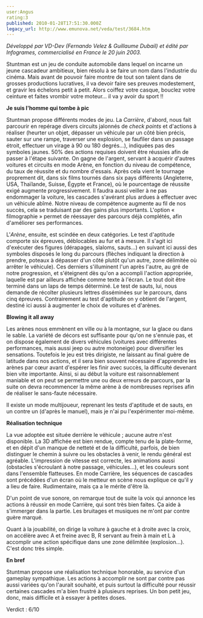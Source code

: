 ```yaml
---
user:Angus
rating:3
published: 2010-01-28T17:51:30.000Z
legacy_url: http://www.emunova.net/veda/test/3684.htm
---
```

_Développé par VD-Dev (Fernando Velez & Guillaume Dubail) et édité par Infogrames, commercialisé en France le 20 juin 2003\._  

  

  

Stuntman est un jeu de conduite automobile dans lequel on incarne un jeune cascadeur ambitieux, bien résolu à se faire un nom dans l'industrie du cinéma. Mais avant de pouvoir faire montre de tout son talent dans de grosses productions lucratives, il va devoir faire ses preuves modestement, et gravir les échelons petit à petit. Alors coiffez votre casque, bouclez votre ceinture et faites vrombir votre moteur... il va y avoir du sport !!  

  

**Je suis l'homme qui tombe à pic**  

  

Stuntman propose différents modes de jeu. La _Carrière_, d'abord, nous fait parcourir en repérage divers circuits jalonnés de _check points_ et d'actions à réaliser (heurter un objet, dépasser un véhicule par un côté bien précis, sauter sur une rampe, traverser une explosion, se faufiler dans un passage étroit, effectuer un virage à 90 ou 180 degrés...), indiquées pas des symboles jaunes. 50% des actions requises doivent être réussies afin de passer à l'étape suivante. On gagne de l'argent, servant à acquérir d'autres voitures et circuits en mode Arène, en fonction du niveau de compétence, du taux de réussite et du nombre d'essais. Après cela vient le tournage proprement dit, dans six films tournés dans six pays différents (Angleterre, USA, Thaïlande, Suisse, Égypte et France), où le pourcentage de réussite exigé augmente progressivement. Il faudra aussi veiller à ne pas endommager la voiture, les cascades s'avérant plus ardues à effectuer avec un véhicule abîmé. Notre niveau de compétence augmente au fil de nos succès, cela se traduisant par des gains plus importants. L'option « filmographie » permet de réessayer des parcours déjà complétés, afin d'améliorer ses performances.  

  

L'_Arène_, ensuite, est scindée en deux catégories. Le test d'aptitude comporte six épreuves, déblocables au fur et à mesure. Il s'agit ici d'exécuter des figures (dérapages, slaloms, sauts...) en suivant ici aussi des symboles disposés le long du parcours (flèches indiquant la direction à prendre, poteaux à dépasser d'un côté plutôt qu'un autre, zone délimitée où arrêter le véhicule). Ces derniers s'illuminent l'un après l'autre, au gré de notre progression, et s'éteignent dès qu'on a accompli l'action appropriée, laquelle est par ailleurs affichée comme texte à l'écran. Le tout doit être terminé dans un laps de temps déterminé. Le test de sauts, lui, nous demande de récolter plusieurs lettres disséminées sur le parcours, dans cinq épreuves. Contrairement au test d'aptitude on y obtient de l'argent, destiné ici aussi à augmenter le choix de voitures et d'arènes.  

  

**Blowing it all away**  

  

Les arènes nous emmènent en ville ou à la montagne, sur la glace ou dans le sable. La variété de décors est suffisante pour qu'on ne s'ennuie pas, et on dispose également de divers véhicules (voitures avec différentes performances, mais aussi jeep ou autre motoneige) pour diversifier les sensations. Toutefois le jeu est très dirigiste, ne laissant au final guère de latitude dans nos actions, et il sera bien souvent nécessaire d'apprendre les arènes par cœur avant d'espérer les finir avec succès, la difficulté devenant bien vite importante. Ainsi, si au début la voiture est raisonnablement maniable et on peut se permettre une ou deux erreurs de parcours, par la suite on devra recommencer la même arène à de nombreuses reprises afin de réaliser le sans-faute nécessaire.  

  

Il existe un mode multijoueur, reprenant les tests d'aptitude et de sauts, en un contre un (d'après le manuel), mais je n'ai pu l'expérimenter moi-même.  

  

**Réalisation technique**  

  

La vue adoptée est située derrière le véhicule ; aucune autre n'est disponible. La 3D affichée est bien rendue, compte tenu de la plate-forme, et en dépit d'un manque de netteté et de la difficulté, parfois, de bien distinguer le chemin à suivre ou les obstacles à venir, le rendu général est agréable. L'impression de vitesse est correcte, les animations aussi (obstacles s'écroulant à notre passage, véhicules...), et les couleurs sont dans l'ensemble flatteuses. En mode Carrière, les séquences de cascades sont précédées d'un écran où le metteur en scène nous explique ce qu'il y a lieu de faire. Rudimentaire, mais ça a le mérite d'être là.  

D'un point de vue sonore, on remarque tout de suite la voix qui annonce les actions à réussir en mode Carrière, qui sont très bien faites. Ça aide à s'immerger dans la partie. Les bruitages et musiques ne m'ont par contre guère marqué.  

Quant à la jouabilité, on dirige la voiture à gauche et à droite avec la croix, on accélère avec A et freine avec B, R servant au frein à main et L à accomplir une action spécifique dans une zone délimitée (explosion...). C'est donc très simple.  

  

**En bref**  

  

Stuntman propose une réalisation technique honorable, au service d'un gameplay sympathique. Les actions à accomplir ne sont par contre pas aussi variées qu'on l'aurait souhaité, et puis surtout la difficulté pour réussir certaines cascades m'a bien frustré à plusieurs reprises. Un bon petit jeu, donc, mais difficile et à essayer à petites doses.  

  

Verdict : 6/10